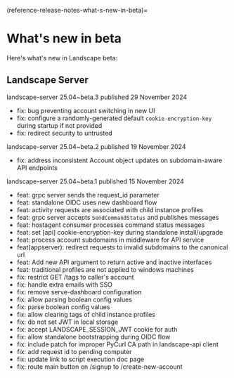 (reference-release-notes-what-s-new-in-beta)=
# What's new in beta

Here's what's new in Landscape beta:

## Landscape Server

landscape-server 25.04~beta.3 published 29 November 2024
  * fix: bug preventing account switching in new UI
  * fix: configure a randomly-generated default `cookie-encryption-key` during
    startup if not provided
  * fix: redirect security to untrusted

landscape-server 25.04~beta.2 published 19 November 2024
  * fix: address inconsistent Account object updates on subdomain-aware
    API endpoints

landscape-server 25.04~beta.1 published 15 November 2024
  * feat: grpc server sends the request_id parameter
  * feat: standalone OIDC uses new dashboard flow
  * feat: activity requests are associated with child instance profiles
  * feat: grpc server accepts `SendCommandStatus` and publishes messages
  * feat: hostagent consumer processes command status messages
  * feat: set [api] cookie-encryption-key during standalone install/upgrade
  * feat: process account subdomains in middleware for API service
  * feat(appserver): redirect requests to invalid subdomains to the canonical url
  * feat: Add new API argument to return active and inactive interfaces
  * feat: traditional profiles are not applied to windows machines
  * fix: restrict GET /tags to caller's account
  * fix: handle extra emails with SSO
  * fix: remove serve-dashboard configuration
  * fix: allow parsing boolean config values
  * fix: parse boolean config values
  * fix: allow clearing tags of child instance profiles
  * fix: do not set JWT in local storage
  * fix: accept LANDSCAPE_SESSION_JWT cookie for auth
  * fix: allow standalone bootstrapping during OIDC flow
  * fix: include patch for improper PyCurl CA path in landscape-api client
  * fix: add request id to pending computer
  * fix: update link to script execution doc page
  * fix: route main button on /signup to /create-new-account

